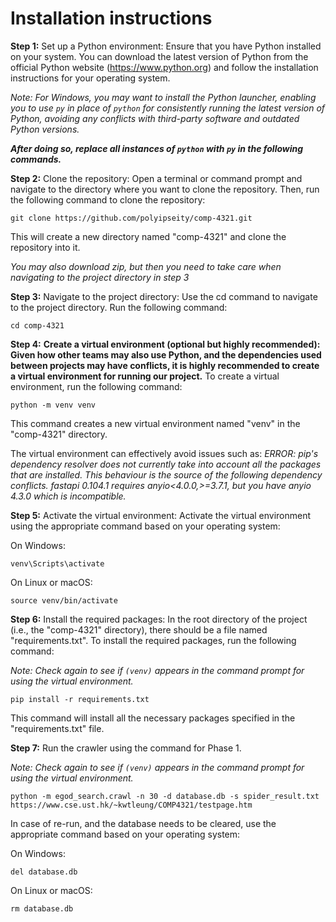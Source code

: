 # Installation instructions

**Step 1:**
Set up a Python environment: Ensure that you have Python installed on your system. You can download the latest version of Python from the official Python website (https://www.python.org) and follow the installation instructions for your operating system.

_Note: For Windows, you may want to install the Python launcher, enabling you to use `py` in place of `python` for consistently running the latest version of Python, avoiding any conflicts with third-party software and outdated Python versions._

_**After doing so, replace all instances of `python` with `py` in the following commands.**_

**Step 2:**
Clone the repository: Open a terminal or command prompt and navigate to the directory where you want to clone the repository. Then, run the following command to clone the repository:
```
git clone https://github.com/polyipseity/comp-4321.git
```
This will create a new directory named "comp-4321" and clone the repository into it.

_You may also download zip, but then you need to take care when navigating to the project directory in step 3_

**Step 3:**
Navigate to the project directory: Use the cd command to navigate to the project directory. Run the following command:
```
cd comp-4321
```

**Step 4:**
**Create a virtual environment (optional but highly recommended): Given how other teams may also use Python, and the dependencies used between projects may have conflicts, it is highly recommended to create a virtual environment for running our project.** To create a virtual environment, run the following command:
```
python -m venv venv
```
This command creates a new virtual environment named "venv" in the "comp-4321" directory.

The virtual environment can effectively avoid issues such as: 
_ERROR: pip's dependency resolver does not currently take into account all the packages that are installed. This behaviour is the source of the following dependency conflicts.
fastapi 0.104.1 requires anyio<4.0.0,>=3.7.1, but you have anyio 4.3.0 which is incompatible._

**Step 5:**
Activate the virtual environment: Activate the virtual environment using the appropriate command based on your operating system:

On Windows:
```
venv\Scripts\activate
```

On Linux or macOS:
```
source venv/bin/activate
```

**Step 6:**
Install the required packages: In the root directory of the project (i.e., the "comp-4321" directory), there should be a file named "requirements.txt". To install the required packages, run the following command:

_Note: Check again to see if `(venv)` appears in the command prompt for using the virtual environment._
```
pip install -r requirements.txt
```
This command will install all the necessary packages specified in the "requirements.txt" file.

**Step 7:**
Run the crawler using the command for Phase 1. 

_Note: Check again to see if `(venv)` appears in the command prompt for using the virtual environment._

```
python -m egod_search.crawl -n 30 -d database.db -s spider_result.txt https://www.cse.ust.hk/~kwtleung/COMP4321/testpage.htm
```

In case of re-run, and the database needs to be cleared, use the appropriate command based on your operating system:

On Windows:
```
del database.db
```

On Linux or macOS:
```
rm database.db
```
